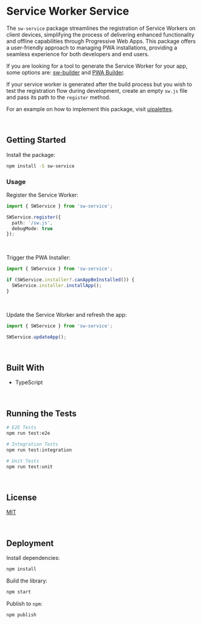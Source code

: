 # Service Worker Service

The `sw-service` package streamlines the registration of Service Workers on client devices, simplifying the process of delivering enhanced functionality and offline capabilities through Progressive Web Apps. This package offers a user-friendly approach to managing PWA installations, providing a seamless experience for both developers and end users.

If you are looking for a tool to generate the Service Worker for your app, some options are: [sw-builder](https://github.com/jesusgraterol/sw-builder) and [PWA Builder](https://docs.pwabuilder.com/#/home/sw-intro). 

If your service worker is generated after the build process but you wish to test the registration flow during development, create an empty `sw.js` file and pass its path to the `register` method.

For an example on how to implement this package, visit [uipalettes](https://github.com/jesusgraterol/uipalettes).


</br>

## Getting Started

Install the package:
```bash
npm install -S sw-service
```

### Usage

Register the Service Worker:

```typescript
import { SWService } from 'sw-service';

SWService.register({ 
  path: '/sw.js',
  debugMode: true 
});
```

<br/>

Trigger the PWA Installer:

```typescript
import { SWService } from 'sw-service';

if (SWService.installer?.canAppBeInstalled()) {
  SWService.installer.installApp();
}
```

<br/>

Update the Service Worker and refresh the app:

```typescript
import { SWService } from 'sw-service';

SWService.updateApp();
```

<br/>

## Built With

- TypeScript




<br/>

## Running the Tests

```bash
# E2E Tests
npm run test:e2e

# Integration Tests
npm run test:integration

# Unit Tests
npm run test:unit
```





<br/>

## License

[MIT](https://choosealicense.com/licenses/mit/)





<br/>

## Deployment

Install dependencies:
```bash
npm install
```


Build the library:
```bash
npm start
```


Publish to `npm`:
```bash
npm publish
```
